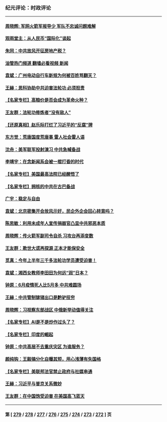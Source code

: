 ### 纪元评论：时政评论
---
#### [周晓辉: 军网火箭军报导少 军队不忠诚问题难解](../../pages/nsc1025/n14032349.md?07120330) 
#### [观雨堂主：从人民币“国际化”谈起](../../pages/nsc1025/n14032174.md?07120330) 
#### [朱同：中共放风开征房地产税？](../../pages/nsc1025/n14032165.md?07120330) 
#### [油管热门频道 翻墙必看视频 新闻](ok?07120330)
#### [袁斌：广州电动自行车新规为何被百姓骂翻天？](../../pages/nsc1025/n14032156.md?07120330) 
#### [王赫：思科协助中共迫害法轮功 必须担责](../../pages/nsc1025/n14032136.md?07120330) 
#### [【名家专栏】高粮价是否会成为革命火种？](../../pages/nsc1025/n14031082.md?07120330) 
#### [王友群：法轮功修炼者“没有敌人”](../../pages/nsc1025/n14031298.md?07120330) 
#### [【还原真相】赵乐际打烂了习近平的“反腐”牌](../../pages/nsc1025/n14031688.md?07120330) 
#### [东方觉：荒唐国度荒唐事 雷人社会雷人语](../../pages/nsc1025/n14031471.md?07120330) 
#### [沈舟：美军联军投射演习 中共急喊备战](../../pages/nsc1025/n14031165.md?07120330) 
#### [李靖宇：在念新闻系会被一棍打昏的时代](../../pages/nsc1025/n14031118.md?07120330) 
#### [【名家专栏】美国最高法院已经醒悟了](../../pages/nsc1025/n14030755.md?07120330) 
#### [【名家专栏】拥核的中共在古巴备战](../../pages/nsc1025/n14028811.md?07120330) 
#### [广宇：稳定与自由](../../pages/nsc1025/n14031047.md?07120330) 
#### [袁斌：北京密集开会放风示好，民企外企会回心转意吗？](../../pages/nsc1025/n14031031.md?07120330) 
#### [陈思敏：利用未成年人宣传捐器官凸显中共邪恶本质](../../pages/nsc1025/n14031022.md?07120330) 
#### [周晓辉：传火箭军副司令自杀 习攻台再添变数](../../pages/nsc1025/n14030835.md?07120330) 
#### [王友群：欺世大谎再探源 正本才能保安全](../../pages/nsc1025/n14030533.md?07120330) 
#### [觅真：今年上半年三千多法轮功学员遭受迫害！](../../pages/nsc1025/n14030729.md?07120330) 
#### [袁斌：湘西女教师李田田为何远“润”日本？](../../pages/nsc1025/n14030711.md?07120330) 
#### [钟原：6月疫情死人比5月多 中共难圆场](../../pages/nsc1025/n14030525.md?07120330) 
#### [王赫：中共管制镓锗出口是黔驴技穷](../../pages/nsc1025/n14030447.md?07120330) 
#### [周晓辉：习视察东部战区 中俄新举动值得关注](../../pages/nsc1025/n14030412.md?07120330) 
#### [【名家专栏】AI是不是炒作过头了？](../../pages/nsc1025/n14030311.md?07120330) 
#### [【名家专栏】印度的崛起](../../pages/nsc1025/n14027418.md?07120330) 
#### [钟原：中共高层不去重庆灾区 为谁服务？](../../pages/nsc1025/n14029911.md?07120330) 
#### [颜纯钩：王毅搞分化自曝其短，用心浅薄有失国格](../../pages/nsc1025/n14029817.md?07120330) 
#### [【名家专栏】美联邦法官禁止政府与社媒串通](../../pages/nsc1025/n14029628.md?07120330) 
#### [王赫：习近平与普京关系微妙](../../pages/nsc1025/n14029370.md?07120330) 
#### [王友群：在中国饱受迫害 在美国高飞蓝天](../../pages/nsc1025/n14029078.md?07120330) 

---
#### 第 [ [279](./279.md?07120330) / [278](./278.md?07120330) / [277](./277.md?07120330) / [276](./276.md?07120330) / [275](./275.md?07120330) / [274](./274.md?07120330) / [273](./273.md?07120330) / [272](./272.md?07120330) ] 页
